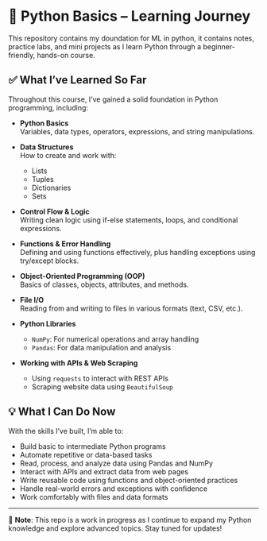 
# 🐍 Python Basics – Learning Journey

This repository contains my doundation for ML in python, it contains notes, practice labs, and mini projects as I learn Python through a beginner-friendly, hands-on course.

## ✅ What I’ve Learned So Far

Throughout this course, I’ve gained a solid foundation in Python programming, including:

- **Python Basics**  
  Variables, data types, operators, expressions, and string manipulations.

- **Data Structures**  
  How to create and work with:
  - Lists
  - Tuples
  - Dictionaries
  - Sets

- **Control Flow & Logic**  
  Writing clean logic using if-else statements, loops, and conditional expressions.

- **Functions & Error Handling**  
  Defining and using functions effectively, plus handling exceptions using try/except blocks.

- **Object-Oriented Programming (OOP)**  
  Basics of classes, objects, attributes, and methods.

- **File I/O**  
  Reading from and writing to files in various formats (text, CSV, etc.).

- **Python Libraries**
  - `NumPy`: For numerical operations and array handling
  - `Pandas`: For data manipulation and analysis

- **Working with APIs & Web Scraping**
  - Using `requests` to interact with REST APIs
  - Scraping website data using `BeautifulSoup`

## 💡 What I Can Do Now

With the skills I’ve built, I’m able to:

- Build basic to intermediate Python programs  
- Automate repetitive or data-based tasks  
- Read, process, and analyze data using Pandas and NumPy  
- Interact with APIs and extract data from web pages  
- Write reusable code using functions and object-oriented practices  
- Handle real-world errors and exceptions with confidence  
- Work comfortably with files and data formats

---

📌 **Note**: This repo is a work in progress as I continue to expand my Python knowledge and explore advanced topics. Stay tuned for updates!

